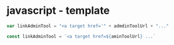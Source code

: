 # javascript - template
```javascript
var linkAdminTool = "<a target href='" + admdinToolUrl + "..."
```

```javascript
const linkAdminTool = `<a target href=${aminToolUrl} ...`
```
